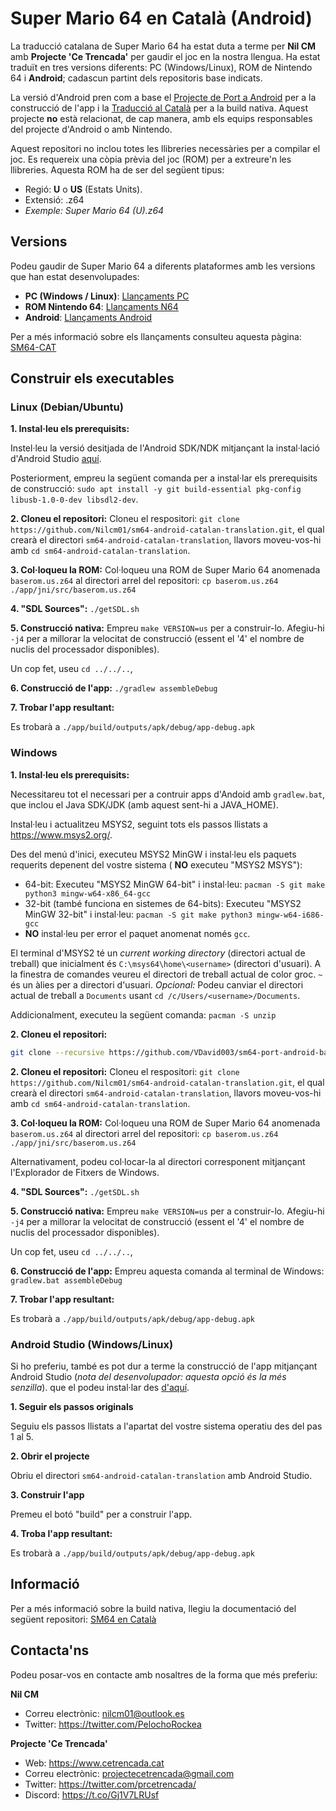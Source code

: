 # Super Mario 64 en Català (Android)

La traducció catalana de Super Mario 64 ha estat duta a terme per **Nil CM** amb **Projecte 'Ce Trencada'** per gaudir el joc en la nostra llengua.
Ha estat traduït en tres versions diferents: PC (Windows/Linux), ROM de Nintendo 64 i **Android**; cadascun partint dels repositoris base indicats.

La versió d'Android pren com a base el [Projecte de Port a Android](https://github.com/VDavid003/sm64-port-android-base) per a la construcció de l'app i la [Traducció al Català](https://github.com/Nilcm01/sm64-rom-catalan-translation) per a la build nativa.
Aquest projecte **no** està relacionat, de cap manera, amb els equips responsables del projecte d'Android o amb Nintendo.

Aquest repositori no inclou totes les llibreries necessàries per a compilar el joc.
Es requereix una còpia prèvia del joc (ROM) per a extreure'n les llibreries. Aquesta ROM ha de ser del següent tipus:

- Regió: **U** o **US** (Estats Units).
- Extensió: .z64
- *Exemple: Super Mario 64 (U).z64*

## Versions

Podeu gaudir de Super Mario 64 a diferents plataformes amb les versions que han estat desenvolupades:

- **PC (Windows / Linux)**: [Llançaments PC](https://github.com/Nilcm01/sm64-port-catalan-translation/releases)
- **ROM Nintendo 64**: [Llançaments N64](https://github.com/Nilcm01/sm64-rom-catalan-translation/releases)
- **Android**: [Llançaments Android](https://github.com/Nilcm01/sm64-android-catalan-translation/releases)

Per a més informació sobre els llançaments consulteu aquesta pàgina: [SM64-CAT](https://ja.cat/SM64CAT)

## Construir els executables

### Linux (Debian/Ubuntu)

**1. Instal·leu els prerequisits:**

Instel·leu la versió desitjada de l'Android SDK/NDK mitjançant la instal·lació d'Android Studio [aquí](https://developer.android.com/studio).

Posteriorment, empreu la següent comanda per a instal·lar els prerequisits de construcció: `sudo apt install -y git build-essential pkg-config libusb-1.0-0-dev libsdl2-dev`.

**2. Cloneu el repositori:**
Cloneu el respositori: `git clone https://github.com/Nilcm01/sm64-android-catalan-translation.git`, el qual crearà el directori `sm64-android-catalan-translation`, llavors moveu-vos-hi amb `cd sm64-android-catalan-translation`.

**3. Col·loqueu la ROM:**
Col·loqueu una ROM de Super Mario 64 anomenada `baserom.us.z64` al directori arrel del repositori:
`cp baserom.us.z64 ./app/jni/src/baserom.us.z64`

**4. "SDL Sources":**
`./getSDL.sh`

**5. Construcció nativa:**
Empreu `make VERSION=us` per a construir-lo. Afegiu-hi `-j4` per a millorar la velocitat de construcció (essent el '4' el nombre de nuclis del processador disponibles).

Un cop fet, useu `cd ../../..`,

**6. Construcció de l'app:**
`./gradlew assembleDebug`

**7. Trobar l'app resultant:**

Es trobarà a `./app/build/outputs/apk/debug/app-debug.apk`

### Windows

**1. Instal·leu els prerequisits:**

Necessitareu tot el necessari per a contruir apps d'Andoid amb `gradlew.bat`, que inclou el Java SDK/JDK (amb aquest sent-hi a JAVA_HOME).

Instal·leu i actualitzeu MSYS2, seguint tots els passos llistats a https://www.msys2.org/.

Des del menú d'inici, executeu MSYS2 MinGW i instal·leu els paquets requerits depenent del vostre sistema ( **NO** executeu "MSYS2 MSYS"):
  * 64-bit: Executeu "MSYS2 MinGW 64-bit" i instal·leu: `pacman -S git make python3 mingw-w64-x86_64-gcc`
  * 32-bit (també funciona en sistemes de 64-bits): Executeu "MSYS2 MinGW 32-bit" i instal·leu: `pacman -S git make python3 mingw-w64-i686-gcc`
  * **NO** instal·leu per error el paquet anomenat només `gcc`.

El terminal d'MSYS2 té un _current working directory_ (directori actual de treball) que inicialment és `C:\msys64\home\<username>` (directori d'usuari). A la finestra de comandes veureu el directori de treball actual de color groc. `~` és un àlies per a directori d'usuari. _Opcional:_ Podeu canviar el directori actual de treball a `Documents` usant `cd /c/Users/<username>/Documents`.

Addicionalment, executeu la següent comanda: `pacman -S unzip`

**2. Cloneu el repositori:**
```sh
git clone --recursive https://github.com/VDavid003/sm64-port-android-base
```

**2. Cloneu el repositori:**
Cloneu el respositori: `git clone https://github.com/Nilcm01/sm64-android-catalan-translation.git`, el qual crearà el directori `sm64-android-catalan-translation`, llavors moveu-vos-hi amb `cd sm64-android-catalan-translation`.

**3. Col·loqueu la ROM:**
Col·loqueu una ROM de Super Mario 64 anomenada `baserom.us.z64` al directori arrel del repositori:
`cp baserom.us.z64 ./app/jni/src/baserom.us.z64`

Alternativament, podeu col·locar-la al directori corresponent mitjançant l'Explorador de Fitxers de Windows.

**4. "SDL Sources":**
`./getSDL.sh`

**5. Construcció nativa:**
Empreu `make VERSION=us` per a construir-lo. Afegiu-hi `-j4` per a millorar la velocitat de construcció (essent el '4' el nombre de nuclis del processador disponibles).

Un cop fet, useu `cd ../../..`,

**6. Construcció de l'app:**
Empreu aquesta comanda al terminal de Windows: `gradlew.bat assembleDebug`

**7. Trobar l'app resultant:**

Es trobarà a `./app/build/outputs/apk/debug/app-debug.apk`

### Android Studio (Windows/Linux)

Si ho preferiu, també es pot dur a terme la construcció de l'app mitjançant Android Studio (*nota del desenvolupador: aquesta opció és la més senzilla*). que el podeu instal·lar des [d'aquí](https://developer.android.com/studio).

**1. Seguir els passos originals**

Seguiu els passos llistats a l'apartat del vostre sistema operatiu des del pas 1 al 5.

**2. Obrir el projecte**

Obriu el directori `sm64-android-catalan-translation` amb Android Studio.

**3. Construir l'app**

Premeu el botó "build" per a construir l'app.

**4. Troba l'app resultant:**

Es trobarà a `./app/build/outputs/apk/debug/app-debug.apk`

## Informació

Per a més informació sobre la build nativa, llegiu la documentació del següent repositori: [SM64 en Català](https://github.com/Nilcm01/sm64-rom-catalan-translation)

## Contacta'ns

Podeu posar-vos en contacte amb nosaltres de la forma que més preferiu:

**Nil CM**
- Correu electrònic: nilcm01@outlook.es
- Twitter: https://twitter.com/PelochoRockea

**Projecte 'Ce Trencada'**
- Web: https://www.cetrencada.cat
- Correu electrònic: projectecetrencada@gmail.com
- Twitter: https://twitter.com/prcetrencada/
- Discord: https://t.co/Gj1V7LRUsf